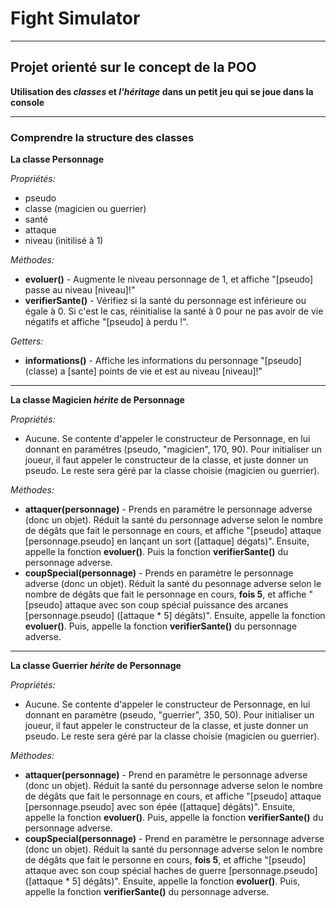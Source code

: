 # Fight Simulator


---------------------------------------------------------------


## Projet orienté sur le concept de la POO

__Utilisation des *classes* et *l'héritage* dans un petit jeu qui se joue dans la console__

------------------

### Comprendre la structure des classes
  
    

__La classe Personnage__

  *Propriétés:*  
  * pseudo
  * classe (magicien ou guerrier)
  * santé
  * attaque
  * niveau (initilisé à 1)

  *Méthodes:*  
  * __evoluer()__ - Augmente le niveau personnage de 1, et affiche "[pseudo] passe au niveau [niveau]!"
  * __verifierSante()__ - Vérifiez si la santé du personnage est inférieure ou égale à 0. Si c'est le cas, réinitialise la santé à 0 pour ne pas avoir de vie négatifs et affiche "[pseudo] à perdu !".

  *Getters:*  
   * __informations()__ - Affiche les informations du personnage "[pseudo] (classe) a [sante] points de vie et est au niveau [niveau]!"

   ---

   __La classe Magicien *hérite* de Personnage__

  *Propriétés:*  
  * Aucune. Se contente d'appeler le constructeur de Personnage, en lui donnant en paramétres (pseudo, "magicien", 170, 90). Pour initialiser un joueur, il faut appeler le constructeur de la classe, et juste donner un pseudo. Le reste sera géré par la classe choisie (magicien ou guerrier).  

 *Méthodes:*  
 * __attaquer(personnage)__ - Prends en paramétre le personnage adverse (donc un objet). Réduit la santé du personnage adverse selon le nombre de dégâts que fait le personnage en cours, et affiche "[pseudo] attaque [personnage.pseudo] en lançant un sort ([attaque]  dégats)". Ensuite, appelle la fonction __evoluer()__. Puis la fonction __verifierSante()__ du personnage adverse.  
 * __coupSpecial(personnage)__ - Prends en paramètre le personnage adverse (donc un objet). Réduit la santé du pesonnage adverse selon le nombre de dégâts que fait le personnage en cours, __fois 5__, et affiche "[pseudo] attaque avec son coup spécial puissance des arcanes [personnage.pseudo] ([attaque * 5] dégâts)". Ensuite, appelle la fonction __evoluer()__. Puis, appelle la fonction __verifierSante()__ du personnage adverse.  

 ---

 __La classe Guerrier *hérite* de Personnage__

 *Propriétés:*
 * Aucune. Se contente d'appeler le constructeur de Personnage, en lui donnant en paramètre (pseudo, "guerrier", 350, 50). Pour initialiser un joueur, il faut appeler le constructeur de la classe, et juste donner un pseudo. Le reste sera géré par la classe choisie (magicien ou guerrier).  

 *Méthodes:*
 * __attaquer(personnage)__ - Prend en paramètre le personnage adverse (donc un objet). Réduit la santé du personnage adverse selon le nombre de dégâts que fait le personnage en cours, et affiche "[pseudo] attaque [personnage.pseudo] avec son épée ([attaque] dégâts)". Ensuite, appelle la fonction __evoluer()__. Puis, appelle la fonction __verifierSante()__ du personnage adverse.  
 * __coupSpecial(personnage)__ - Prend en paramètre le personnage adverse (donc un objet). Réduit la santé du personnage adverse selon le nombre de dégâts que fait le personne en cours, __fois 5__, et affiche "[pseudo] attaque avec son coup spécial haches de guerre [personnage.pseudo] ([attaque * 5] dégâts)".  Ensuite, appelle la fonction __evoluer()__. Puis, appelle la fonction __verifierSante()__ du personnage adverse.  

